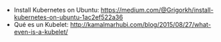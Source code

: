 * Install Kubernetes on Ubuntu: https://medium.com/@Grigorkh/install-kubernetes-on-ubuntu-1ac2ef522a36
* Qué es un Kubelet: http://kamalmarhubi.com/blog/2015/08/27/what-even-is-a-kubelet/

